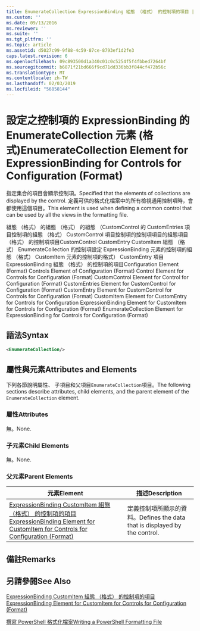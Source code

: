 ```yaml
---
title: EnumerateCollection ExpressionBinding 組態 （格式） 的控制項的項目 |Microsoft Docs
ms.custom: ''
ms.date: 09/13/2016
ms.reviewer: ''
ms.suite: ''
ms.tgt_pltfrm: ''
ms.topic: article
ms.assetid: d5027c99-9f88-4c59-87ce-8793ef1d2fe3
caps.latest.revision: 6
ms.openlocfilehash: 09c893500d1a340c01c0c5254f5f4fbbed7264bf
ms.sourcegitcommit: b6871f21bd666f9cd71dd336bb3f844cf472b56c
ms.translationtype: MT
ms.contentlocale: zh-TW
ms.lasthandoff: 02/03/2019
ms.locfileid: "56858144"
---
```

# <a name="enumeratecollection-element-for-expressionbinding-for-controls-for-configuration-format"></a><span data-ttu-id="c5ff3-102">設定之控制項的 ExpressionBinding 的 EnumerateCollection 元素 (格式)</span><span class="sxs-lookup"><span data-stu-id="c5ff3-102">EnumerateCollection Element for ExpressionBinding for Controls for Configuration (Format)</span></span>

<span data-ttu-id="c5ff3-103">指定集合的項目會顯示控制項。</span><span class="sxs-lookup"><span data-stu-id="c5ff3-103">Specified that the elements of collections are displayed by the control.</span></span> <span data-ttu-id="c5ff3-104">定義可供的格式化檔案中的所有檢視通用控制項時，會都使用這個項目。</span><span class="sxs-lookup"><span data-stu-id="c5ff3-104">This element is used when defining a common control that can be used by all the views in the formatting file.</span></span>

<span data-ttu-id="c5ff3-105">組態 （格式） 的組態 （格式） 的組態 （CustomControl 的 CustomEntries 項目控制項的組態 （格式） CustomControl 項目控制項的控制項項目的組態項目 （格式） 的控制項項目CustomControl CustomEntry CustomItem 組態 （格式） EnumerateCollection 的控制項設定 ExpressionBinding 元素的控制項的組態 （格式） CustomItem 元素的控制項的格式） CustomEntry 項目ExpressionBinding 組態 （格式） 的控制項的項目</span><span class="sxs-lookup"><span data-stu-id="c5ff3-105">Configuration Element (Format) Controls Element of Configuration (Format) Control Element for Controls for Configuration (Format) CustomControl Element for Control for Configuration (Format) CustomEntries Element for CustomControl for Configuration (Format) CustomEntry Element for CustomControl for Controls for Configuration (Format) CustomItem Element for CustomEntry for Controls for Configuration ExpressionBinding Element for CustomItem for Controls for Configuration (Format) EnumerateCollection Element for ExpressionBinding for Controls for Configuration (Format)</span></span>

## <a name="syntax"></a><span data-ttu-id="c5ff3-106">語法</span><span class="sxs-lookup"><span data-stu-id="c5ff3-106">Syntax</span></span>

```xml
<EnumerateCollection/>
```

## <a name="attributes-and-elements"></a><span data-ttu-id="c5ff3-107">屬性與元素</span><span class="sxs-lookup"><span data-stu-id="c5ff3-107">Attributes and Elements</span></span>

<span data-ttu-id="c5ff3-108">下列各節說明屬性、 子項目和父項目`EnumerateCollection`項目。</span><span class="sxs-lookup"><span data-stu-id="c5ff3-108">The following sections describe attributes, child elements, and the parent element of the `EnumerateCollection` element.</span></span>

### <a name="attributes"></a><span data-ttu-id="c5ff3-109">屬性</span><span class="sxs-lookup"><span data-stu-id="c5ff3-109">Attributes</span></span>

<span data-ttu-id="c5ff3-110">無。</span><span class="sxs-lookup"><span data-stu-id="c5ff3-110">None.</span></span>

### <a name="child-elements"></a><span data-ttu-id="c5ff3-111">子元素</span><span class="sxs-lookup"><span data-stu-id="c5ff3-111">Child Elements</span></span>

<span data-ttu-id="c5ff3-112">無。</span><span class="sxs-lookup"><span data-stu-id="c5ff3-112">None.</span></span>

### <a name="parent-elements"></a><span data-ttu-id="c5ff3-113">父元素</span><span class="sxs-lookup"><span data-stu-id="c5ff3-113">Parent Elements</span></span>

|<span data-ttu-id="c5ff3-114">元素</span><span class="sxs-lookup"><span data-stu-id="c5ff3-114">Element</span></span>|<span data-ttu-id="c5ff3-115">描述</span><span class="sxs-lookup"><span data-stu-id="c5ff3-115">Description</span></span>|
|-------------|-----------------|
|[<span data-ttu-id="c5ff3-116">ExpressionBinding CustomItem 組態 （格式） 的控制項的項目</span><span class="sxs-lookup"><span data-stu-id="c5ff3-116">ExpressionBinding Element for CustomItem for Controls for Configuration (Format)</span></span>](./expressionbinding-element-for-customitem-for-controls-for-configuration-format.md)|<span data-ttu-id="c5ff3-117">定義控制項所顯示的資料。</span><span class="sxs-lookup"><span data-stu-id="c5ff3-117">Defines the data that is displayed by the control.</span></span>|

## <a name="remarks"></a><span data-ttu-id="c5ff3-118">備註</span><span class="sxs-lookup"><span data-stu-id="c5ff3-118">Remarks</span></span>

## <a name="see-also"></a><span data-ttu-id="c5ff3-119">另請參閱</span><span class="sxs-lookup"><span data-stu-id="c5ff3-119">See Also</span></span>

[<span data-ttu-id="c5ff3-120">ExpressionBinding CustomItem 組態 （格式） 的控制項的項目</span><span class="sxs-lookup"><span data-stu-id="c5ff3-120">ExpressionBinding Element for CustomItem for Controls for Configuration (Format)</span></span>](./expressionbinding-element-for-customitem-for-controls-for-configuration-format.md)

[<span data-ttu-id="c5ff3-121">撰寫 PowerShell 格式化檔案</span><span class="sxs-lookup"><span data-stu-id="c5ff3-121">Writing a PowerShell Formatting File</span></span>](./writing-a-powershell-formatting-file.md)

